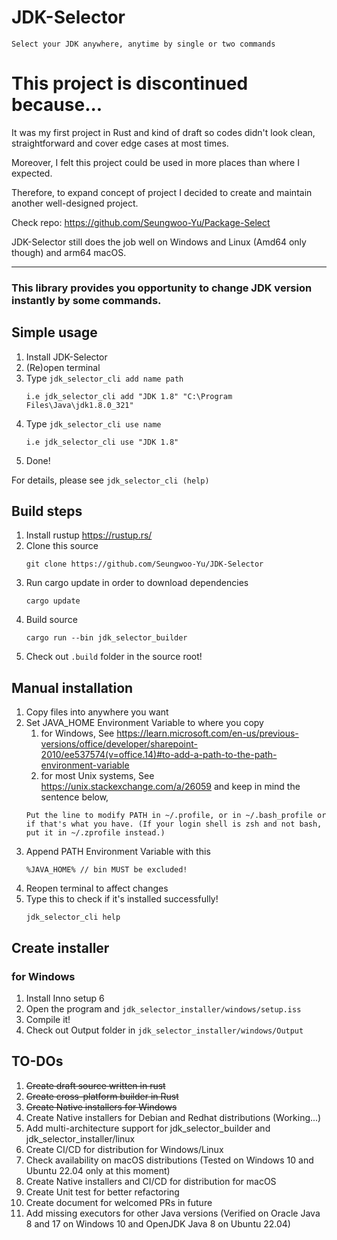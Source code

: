 # JDK-Selector
`Select your JDK anywhere, anytime by single or two commands`

# This project is discontinued because...
It was my first project in Rust and kind of draft so codes didn't look clean, straightforward and cover edge cases at most times.

Moreover, I felt this project could be used in more places than where I expected.

Therefore, to expand concept of project I decided to create and maintain another well-designed project.

Check repo: https://github.com/Seungwoo-Yu/Package-Select

JDK-Selector still does the job well on Windows and Linux (Amd64 only though) and arm64 macOS.

---

### This library provides you opportunity to change JDK version instantly by some commands.

## Simple usage
1. Install JDK-Selector
2. (Re)open terminal
3. Type `jdk_selector_cli add name path`
   ````
   i.e jdk_selector_cli add "JDK 1.8" "C:\Program Files\Java\jdk1.8.0_321"
   ````
4. Type `jdk_selector_cli use name`
   ````
   i.e jdk_selector_cli use "JDK 1.8"
   ````
5. Done!

For details, please see `jdk_selector_cli (help)`

## Build steps
1. Install rustup https://rustup.rs/
2. Clone this source
   ````
   git clone https://github.com/Seungwoo-Yu/JDK-Selector
   ````
3. Run cargo update in order to download dependencies
   ````
   cargo update
   ````
4. Build source
   ````
   cargo run --bin jdk_selector_builder
   ````
5. Check out `.build` folder in the source root!

## Manual installation
1. Copy files into anywhere you want
2. Set JAVA_HOME Environment Variable to where you copy
   1. for Windows, See https://learn.microsoft.com/en-us/previous-versions/office/developer/sharepoint-2010/ee537574(v=office.14)#to-add-a-path-to-the-path-environment-variable
   2. for most Unix systems, See https://unix.stackexchange.com/a/26059 and keep in mind the sentence below,
   ````
   Put the line to modify PATH in ~/.profile, or in ~/.bash_profile or if that's what you have. (If your login shell is zsh and not bash, put it in ~/.zprofile instead.)
   ````
3. Append PATH Environment Variable with this 
   ````
   %JAVA_HOME% // bin MUST be excluded!
   ````
4. Reopen terminal to affect changes
5. Type this to check if it's installed successfully!
   ````
   jdk_selector_cli help
   ````

## Create installer

### for Windows
1. Install Inno setup 6
2. Open the program and `jdk_selector_installer/windows/setup.iss`
3. Compile it!
4. Check out Output folder in `jdk_selector_installer/windows/Output`

## TO-DOs

1. ~~Create draft source written in rust~~
2. ~~Create cross-platform builder in Rust~~
3. ~~Create Native installers for Windows~~
4. Create Native installers for Debian and Redhat distributions (Working...)
5. Add multi-architecture support for jdk_selector_builder and jdk_selector_installer/linux
6. Create CI/CD for distribution for Windows/Linux
7. Check availability on macOS distributions (Tested on Windows 10 and Ubuntu 22.04 only at this moment)
8. Create Native installers and CI/CD for distribution for macOS
9. Create Unit test for better refactoring
10. Create document for welcomed PRs in future
11. Add missing executors for other Java versions (Verified on Oracle Java 8 and 17 on Windows 10 and OpenJDK Java 8 on Ubuntu 22.04)
